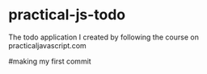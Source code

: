 # practical-js-todo
The todo application I created by following the course on practicaljavascript.com

#making my first commit
